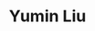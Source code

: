 ---
layout: page
title: Yumin Liu
order: 2021-05
grad_date: 'June 2021'
lastname: Liu
description: PhD Graduate
importance: 1
category: work
current: false 
position: Graduate
current_pos: Amazon
website: https://www.linkedin.com/in/liuyumin/
Thesis: Learning from Spatio-Temporal Data with Applications in Climate Science
---